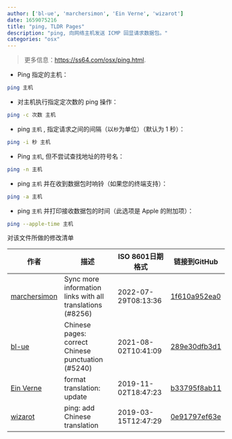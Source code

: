 ```yaml
---
author: ['bl-ue', 'marchersimon', 'Ein Verne', 'wizarot']
date: 1659075216
title: "ping, TLDR Pages"
description: "ping, 向网络主机发送 ICMP 回显请求数据包。"
categories: "osx"
---
```

> 更多信息：<https://ss64.com/osx/ping.html>.

- Ping 指定的主机：

```bash
ping 主机
```

- 对主机执行指定定次数的 ping 操作：

```bash
ping -c 次数 主机
```

- ping `主机` , 指定请求之间的间隔（以`秒`为单位）（默认为 1 秒）：

```bash
ping -i 秒 主机
```

- Ping `主机`, 但不尝试查找地址的符号名：

```bash
ping -n 主机
```

- ping `主机` 并在收到数据包时响铃（如果您的终端支持）：

```bash
ping -a 主机
```

- ping `主机` 并打印接收数据包的时间（此选项是 Apple 的附加项）：

```bash
ping --apple-time 主机
```
对该文件所做的修改清单


作者 | 描述 | ISO 8601日期格式 | 链接到GitHub
------|-----|-----|-----
[marchersimon](mailto:50295997+marchersimon@users.noreply.github.com) | Sync more information links with all translations (#8256) | 2022-07-29T08:13:36 | [1f610a952ea0](https://github.com/tldr-pages/tldr/commit/1f610a952ea0d53e0a1bdbd1246ef81f24db2f3f)
[bl-ue](mailto:54780737+bl-ue@users.noreply.github.com) | Chinese pages: correct Chinese punctuation (#5240) | 2021-08-02T10:41:09 | [289e30dfb3d1](https://github.com/tldr-pages/tldr/commit/289e30dfb3d1d73bade9e3610e12bfc90e9270ae)
[Ein Verne](mailto:einverne@gmail.com) | format translation: update | 2019-11-02T18:47:23 | [b33795f8ab11](https://github.com/tldr-pages/tldr/commit/b33795f8ab11d9b0b539e149d5f450af7a059b3a)
[wizarot](mailto:wizarot@qq.com) | ping: add Chinese translation | 2019-03-15T12:47:29 | [0e91797ef63e](https://github.com/tldr-pages/tldr/commit/0e91797ef63e5a6fbc565384cea66f7fabf28acc)

